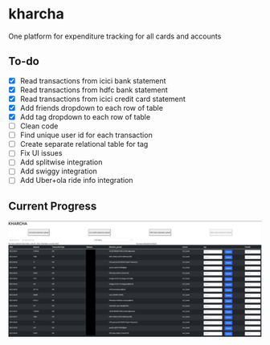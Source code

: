 # kharcha
One platform for expenditure tracking for all cards and accounts

## To-do
- [x] Read transactions from icici bank statement
- [x] Read transactions from hdfc bank statement
- [x] Read transactions from icici credit card statement
- [x] Add friends dropdown to each row of table
- [x] Add tag dropdown to each row of table
- [ ] Clean code
- [ ] Find unique user id for each transaction
- [ ] Create separate relational table for tag
- [ ] Fix UI issues
- [ ] Add splitwise integration
- [ ] Add swiggy integration
- [ ] Add Uber+ola ride info integration

## Current Progress
<img src="https://github.com/pranavjadhav001/kharcha/blob/main/screenshots/2022-11-19_20-36.png"> 
